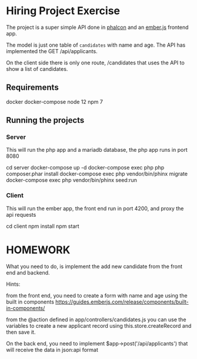 Hiring Project Exercise
=======================

The project is a super simple API done in [phalcon](https://phalcon.io/en-us)
and an [ember.js](https://emberjs.com/) frontend app.

The model is just one table of `candidates` with name and age.
The API has implemented the GET /api/applicants.

On the client side there is only one route, /candidates
that uses the API to show a list of candidates.

## Requirements

docker
docker-compose
node 12
npm 7

## Running the projects

### Server

This will run the php app and a mariadb database, the php app runs in port 8080

cd server
docker-compose up -d
docker-compose exec php php composer.phar install
docker-compose exec php vendor/bin/phinx migrate
docker-compose exec php vendor/bin/phinx seed:run

### Client

This will run the ember app, the front end run in port 4200, and proxy the api requests

cd client
npm install
npm start

# HOMEWORK

What you need to do, is implement the add new candidate from the front end and backend.

Hints:

from the front end, you need to create a form with name and age using the built in components
https://guides.emberjs.com/release/components/built-in-components/

from the @action defined in app/controllers/candidates.js you can use the variables to create
a new applicant record using this.store.createRecord and then save it.

On the back end, you need to implement $app->post('/api/applicants') that will receive the data
in json:api format 
